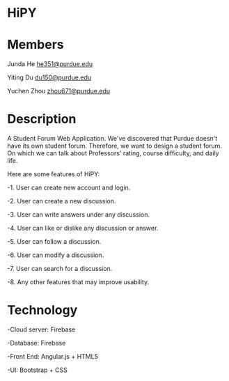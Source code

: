 # HiPY
# Members

Junda He
he351@purdue.edu

Yiting Du
du150@purdue.edu

Yuchen Zhou
zhou671@purdue.edu

# Description

A Student Forum Web Application. We've discovered that Purdue doesn't have its own student forum. Therefore, we want to design a student forum. On which we can talk about Professors' rating, course difficulty, and daily life. 

Here are some features of HiPY:

-1. User can create new account and login.

-2. User can create a new discussion.

-3. User can write answers under any discussion.

-4. User can like or dislike any discussion or answer.

-5. User can follow a discussion.

-6. User can modify a discussion.

-7. User can search for a discussion.

-8. Any other features that may improve usability.

# Technology

-Cloud server: Firebase

-Database: Firebase

-Front End: Angular.js + HTML5

-UI: Bootstrap + CSS
